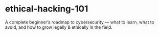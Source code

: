 # ethical-hacking-101
A complete beginner’s roadmap to cybersecurity — what to learn, what to avoid, and how to grow legally &amp; ethically in the field.
